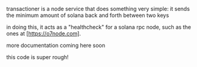 transactioner is a node service that does something very simple: it sends the minimum amount of solana back and forth between two keys

in doing this, it acts as a "healthcheck" for a solana rpc node, such as the ones at [https://o7node.com]. 

more documentation coming here soon

this code is super rough!
